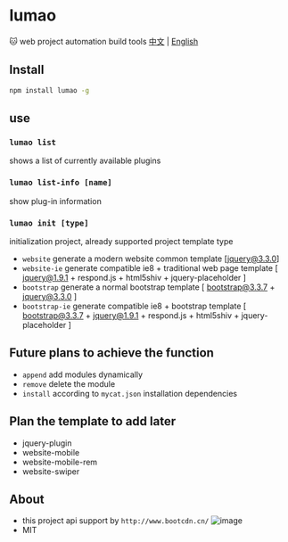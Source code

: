 # lumao:cat: web project automation build tools<a href="https://github.com/Jon-Millent/lumao/blob/master/README.md">中文</a>|<a href="https://github.com/Jon-Millent/lumao/blob/master/en.md">English</a>  ## Install```cmdnpm install lumao -g```## use### `lumao list`shows a list of currently available plugins### `lumao list-info [name]`show plug-in information### `lumao init [type]`initialization project, already supported project template type* `website` generate a modern website common template [jquery@3.3.0]* `website-ie` generate compatible ie8 + traditional web page template [ jquery@1.9.1 + respond.js + html5shiv + jquery-placeholder ]* `bootstrap` generate a normal bootstrap template [ bootstrap@3.3.7 + jquery@3.3.0 ]* `bootstrap-ie` generate compatible ie8 + bootstrap template [ bootstrap@3.3.7 + jquery@1.9.1 + respond.js + html5shiv + jquery-placeholder ]## Future plans to achieve the function* `append` add modules dynamically* `remove` delete the module* `install` according to `mycat.json` installation dependencies## Plan the template to add later* jquery-plugin* website-mobile* website-mobile-rem* website-swiper## About* this project api support by `http://www.bootcdn.cn/`    ![image](http://www.bootcdn.cn/assets/img/bootcdn.png)* MIT
